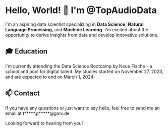 # Hello, World! 👋 I'm @TopAudioData

I'm an aspiring data scientist specializing in **Data Science**, **Natural Language Processing**, and **Machine Learning**. I'm excited about the opportunity to derive insights from data and develop innovative solutions.

## 🎓 Education

I'm currently attending the Data Science Bootcamp by Neue Fische - a school and pool for digital talent. My studies started on November 27, 2023, and are expected to end on March 1, 2024.

## 📫 Contact

If you have any questions or just want to say hello, feel free to send me an email at t*****.p*****@gmx.de

Looking forward to hearing from you!

<!---
TopAudioData/TopAudioData is a ✨ special ✨ repository because its `README.md` (this file) appears on your GitHub profile.
You can click the Preview link to take a look at your changes.
--->

